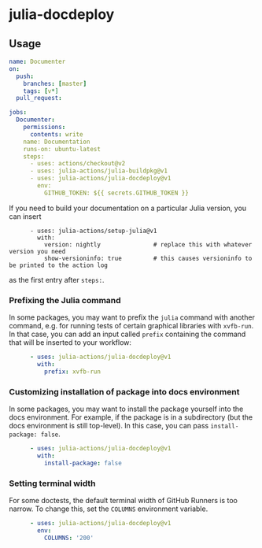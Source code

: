 # julia-docdeploy

## Usage
```yaml
name: Documenter
on:
  push:
    branches: [master]
    tags: [v*]
  pull_request:

jobs:
  Documenter:
    permissions:
      contents: write
    name: Documentation
    runs-on: ubuntu-latest
    steps:
      - uses: actions/checkout@v2
      - uses: julia-actions/julia-buildpkg@v1
      - uses: julia-actions/julia-docdeploy@v1
        env:
          GITHUB_TOKEN: ${{ secrets.GITHUB_TOKEN }}
```

If you need to build your documentation on a particular Julia version, you can insert

```
      - uses: julia-actions/setup-julia@v1
        with:
          version: nightly               # replace this with whatever version you need
          show-versioninfo: true         # this causes versioninfo to be printed to the action log
```

as the first entry after `steps:`.

### Prefixing the Julia command

In some packages, you may want to prefix the `julia` command with another command, e.g. for running tests of certain graphical libraries with `xvfb-run`.
In that case, you can add an input called `prefix` containing the command that will be inserted to your workflow:

```yaml
      - uses: julia-actions/julia-docdeploy@v1
        with:
          prefix: xvfb-run
```

### Customizing installation of package into docs environment

In some packages, you may want to install the package yourself into the docs environment. For example, if the package is in a subdirectory (but the docs environment is still top-level). In this case, you can pass `install-package: false`.

```yaml
      - uses: julia-actions/julia-docdeploy@v1
        with:
          install-package: false
```

### Setting terminal width

For some doctests, the default terminal width of GitHub Runners is too narrow.
To change this, set the `COLUMNS` environment variable.

```yaml
      - uses: julia-actions/julia-docdeploy@v1
        env:
          COLUMNS: '200'
```
